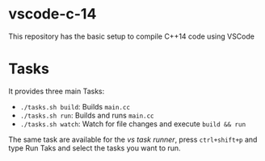 # vscode-c-14

This repository has the basic setup to compile C++14 code using VSCode

# Tasks

It provides three main Tasks:

* `./tasks.sh build`: Builds `main.cc`
* `./tasks.sh run`: Builds and runs `main.cc`
* `./tasks.sh watch`: Watch for file changes and execute `build && run`

The same task are available for the *vs task runner*, press `ctrl+shift+p` and type Run Taks and select the tasks you want to run.
